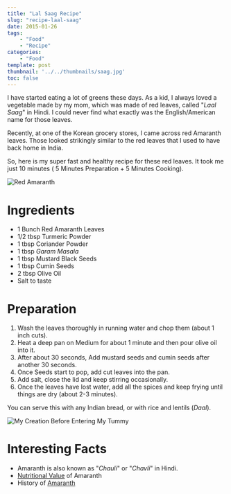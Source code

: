 ```yaml
---
title: "Lal Saag Recipe"
slug: "recipe-laal-saag"
date: 2015-01-26
tags:
    - "Food"
    - "Recipe"
categories:
    - "Food"
template: post
thumbnail: '../../thumbnails/saag.jpg'
toc: false
---
```


I have started eating a lot of greens these days. As a kid, I always
loved a vegetable made by my mom, which was made of red leaves, called
"*Laal Saag*" in Hindi. I could never find what exactly was the
English/American name for those leaves.

Recently, at one of the Korean grocery stores, I came across red
Amaranth leaves. Those looked strikingly similar to the red leaves that
I used to have back home in India.

So, here is my super fast and healthy recipe for these red leaves. It
took me just 10 minutes ( 5 Minutes Preparation + 5 Minutes Cooking).


![Red Amaranth](https://res.cloudinary.com/sadanandsingh/image/upload/v1496963333/redSaag_vyrm11.jpg)

Ingredients
===========

-   1 Bunch Red Amaranth Leaves
-   1/2 tbsp Turmeric Powder
-   1 tbsp Coriander Powder
-   1 tbsp *Garam Masala*
-   1 tbsp Mustard Black Seeds
-   1 tbsp Cumin Seeds
-   2 tbsp Olive Oil
-   Salt to taste

Preparation
===========

1.  Wash the leaves thoroughly in running water and chop them (about 1
    inch cuts).
2.  Heat a deep pan on Medium for about 1 minute and then pour olive oil into it.
3.  After about 30 seconds, Add mustard seeds and cumin seeds after
    another 30 seconds.
4.  Once Seeds start to pop, add cut leaves into the pan.
5.  Add salt, close the lid and keep stirring occasionally.
6.  Once the leaves have lost water, add all the spices and keep frying
    until things are dry (about 2-3 minutes).

You can serve this with any Indian bread, or with rice and lentils
(*Daal*).

![My Creation Before Entering My Tummy](https://res.cloudinary.com/sadanandsingh/image/upload/v1496963333/redSaag_final_ktfqua.jpg)


Interesting Facts
=================

-   Amaranth is also known as "*Chauli*" or "*Chavli*" in Hindi.
-   [Nutritional Value](https://www.fatsecret.com/calories-nutrition/usda/amaranth-leaves) of Amaranth
-   History of [Amaranth](https://en.wikipedia.org/wiki/Amaranth#History)
